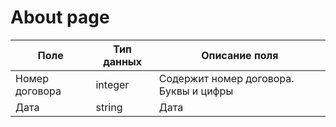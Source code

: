 # About page

| Поле           | Тип данных | Описание поля                          |
|----------------|------------|----------------------------------------|
| Номер договора | integer    | Содержит номер договора. Буквы и цифры |
| Дата           | string     | Дата                                   |